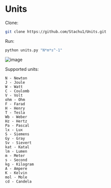# Units

Clone:
```bash
git clone https://github.com/Stachu1/Units.git
```

Run:
```bash
python units.py "N*m*s^-1"
```

![image](https://github.com/user-attachments/assets/96f25a9f-deda-48e3-8939-d38e6ff3474c)


Supported units:
```
N - Newton
J - Joule
W - Watt
C - Coulomb
V - Volt
ohm - Ohm
F - Farad
H - Henry
T - Tesla
Wb - Weber
Hz - Hertz
Pa - Pascal
lx - Lux
S - Siemens
Gy - Gray
Sv - Sievert
kat - Katal
lm - Lumen
m - Meter
s - Second
kg - Kilogram
A - Ampere
K - Kelvin
mol - Mole
cd - Candela
```
